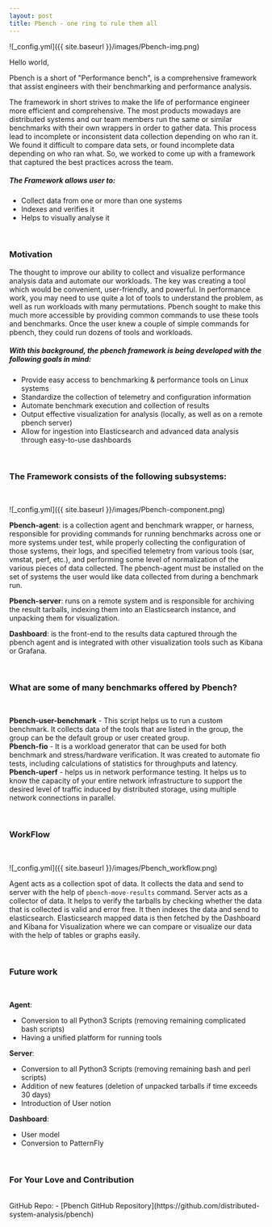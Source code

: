 ```yaml
---
layout: post
title: Pbench - one ring to rule them all
---
```


![_config.yml]({{ site.baseurl }}/images/Pbench-img.png)

Hello world,

Pbench is a short of "Performance bench", is a comprehensive framework that assist engineers with their benchmarking and performance analysis.

The framework in short strives to make the life of performance engineer more efficient and comprehensive. The most products mowadays are distributed systems and our team members run the same or similar benchmarks with their own wrappers in order to gather data. This process lead to incomplete or inconsistent data collection depending on who ran it. We found it difficult to compare data sets, or found incomplete data depending on who ran what. So, we worked to come up with a framework that captured the best practices across the team.

<h5>The Framework allows user to:</h5>

- Collect data from one or more than one systems <br>
- Indexes and verifies it <br>
- Helps to visually analyse it <br>

<br>

<h3>Motivation</h3>
The thought to improve our ability to collect and visualize performance analysis data and automate our workloads. The key was creating a tool which would be convenient, user-friendly, and powerful. In performance work, you may need to use quite a lot of tools to understand the problem, as well as run workloads with many permutations. Pbench sought to make this much more accessible by providing common commands to use these tools and benchmarks. Once the user knew a couple of simple commands for pbench, they could run dozens of tools and workloads.

<h5>With this background, the pbench framework is being developed with the following goals in mind:</h5>

- Provide easy access to benchmarking & performance tools on Linux systems
- Standardize the collection of telemetry and configuration information
- Automate benchmark execution and collection of results
- Output effective visualization for analysis (locally, as well as on a remote pbench server)
- Allow for ingestion into Elasticsearch and advanced data analysis through easy-to-use dashboards

<br>

<h3>The Framework consists of the following subsystems:</h3><br>

![_config.yml]({{ site.baseurl }}/images/Pbench-component.png)

**Pbench-agent**: is a collection agent and benchmark wrapper, or harness, responsible for providing commands for running benchmarks across one or more systems under test, while properly collecting the configuration of those systems, their logs, and specified telemetry from various tools (sar, vmstat, perf, etc.), and performing some level of normalization of the various pieces of data collected. The pbench-agent must be installed on the set of systems the user would like data collected from during a benchmark run.<br>

**Pbench-server**: runs on a remote system and is responsible for archiving the result tarballs, indexing them into an Elasticsearch instance, and unpacking them for visualization.<br>

**Dashboard**: is the front-end to the results data captured through the pbench agent and is integrated with other visualization tools such as Kibana or Grafana.

<br>

<h3>What are some of many benchmarks offered by Pbench?</h3><br>

**Pbench-user-benchmark** - This script helps us to run a custom benchmark.  It collects data of the tools that are listed in the group, the group can be the default group or user created group. <br>
**Pbench-fio** - It is a workload generator that can be used for both benchmark and stress/hardware verification. It was created to automate fio tests, including calculations of statistics for throughputs and latency. <br>
**Pbench-uperf** - helps us in network performance testing. It helps us to know the capacity of your entire network infrastructure to support the desired level of traffic induced by distributed storage, using multiple network connections in parallel. 

<br>

<h3>WorkFlow</h3><br>

![_config.yml]({{ site.baseurl }}/images/Pbench_workflow.png)

Agent acts as a collection spot of data. It collects the data and send to server with the help of `pbench-move-results` command. Server acts as a collector of data. It helps to verify the tarballs by checking whether the data that is collected is valid and error free. It then indexes the data and send to elasticsearch. Elasticsearch mapped data is then fetched by the Dashboard and Kibana for Visualization where we can compare or visualize our data with the help of tables or graphs easily.

<br>

<h3>Future work</h3><br>

**Agent**:
- Conversion to all Python3 Scripts (removing remaining complicated bash scripts) <br>
- Having a unified platform for running tools <br>

**Server**:
- Conversion to all Python3 Scripts (removing remaining bash and perl scripts) <br>
- Addition of new features (deletion of unpacked tarballs if time exceeds 30 days) <br>
- Introduction of User notion <br>

**Dashboard**:

- User model
- Conversion to PatternFly

<br>

<h3>For Your Love and Contribution</h3><br>
GitHub Repo: - [Pbench GitHub Repository](https://github.com/distributed-system-analysis/pbench)
